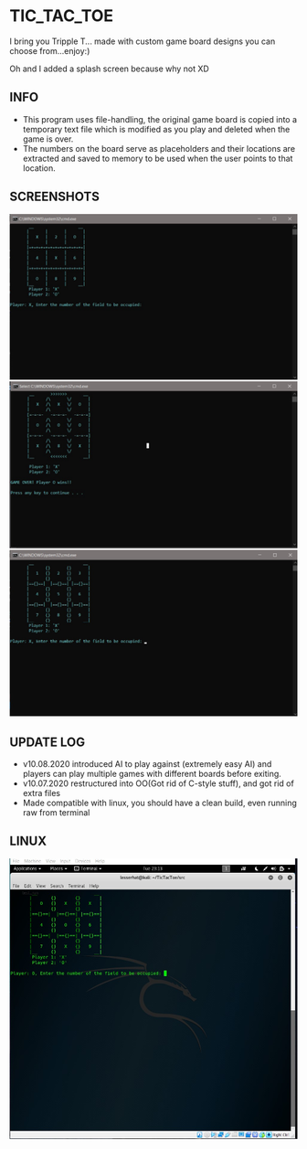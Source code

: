# TIC_TAC_TOE

I bring you Tripple T... made with custom game board designs you can choose from...enjoy:)
<p>Oh and I added a splash screen because why not XD</p>

## INFO
- This program uses file-handling, the original game board is copied into a temporary text file which is modified as you play
and deleted when the game is over.
- The numbers on the board serve as placeholders and their locations are extracted and saved to memory to be used when the user points to
that location.

## SCREENSHOTS
<img src = "images/BBoard3.jpg" width = 700>
<img src = "images/BBoard5.jpg" width = 700>
<img src = "images/BBoard6.jpg" width = 700>

## UPDATE LOG
- v10.08.2020 introduced AI to play against (extremely easy AI) and  players can play multiple games with different boards before exiting.
- v10.07.2020 restructured into OO(Got rid of C-style stuff), and got rid of extra files 
- Made compatible with linux, you should have a clean build, even running raw from terminal

## LINUX
<img src = "images/TicTacToe_on_Kali.jpg" width = 700>